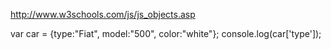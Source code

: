 http://www.w3schools.com/js/js_objects.asp

var car = {type:"Fiat", model:"500", color:"white"};
console.log(car['type']);
